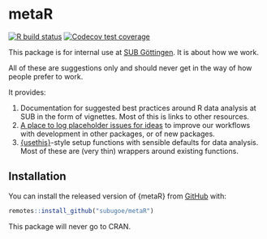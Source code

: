 # metaR

<!-- badges: start -->
[![R build status](https://github.com/subugoe/metaR/workflows/main.yaml/badge.svg)](https://github.com//subugoe/metaR/actions)
[![Codecov test coverage](https://codecov.io/gh/subugoe/metaR/branch/master/graph/badge.svg)](https://codecov.io/gh//subugoe/metaR?branch=master)
<!-- badges: end -->

This package is for internal use at [SUB Göttingen](http://sub.uni-goettingen.de).
It is about how we work.

<div class="alert alert-info">
  All of these are suggestions only and should never get in the way of how people prefer to work.
</div>

It provides:

1. Documentation for suggested best practices around R data analysis at SUB in the form of vignettes.
  Most of this is links to other resources.
2. [A place to log placeholder issues for ideas](https://github.com/subugoe/metaR/issues) to improve our workflows with development in other packages, or of new packages.
3. [{usethis}](http://usethis.r-lib.org)-style setup functions with sensible defaults for data analysis.
  Most of these are (very thin) wrappers around existing functions.


## Installation

You can install the released version of {metaR} from [GitHub](https://github.com/maxheld83/passhelpr) with:

``` r
remotes::install_github("subugoe/metaR")
```

This package will never go to CRAN.
